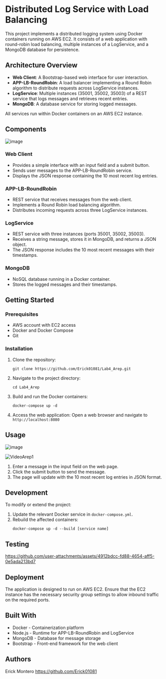 # Distributed Log Service with Load Balancing

This project implements a distributed logging system using Docker containers running on AWS EC2. It consists of a web application with round-robin load balancing, multiple instances of a LogService, and a MongoDB database for persistence.

## Architecture Overview

- **Web Client**: A Bootstrap-based web interface for user interaction.
- **APP-LB-RoundRobin**: A load balancer implementing a Round Robin algorithm to distribute requests across LogService instances.
- **LogService**: Multiple instances (35001, 35002, 35003) of a REST service that logs messages and retrieves recent entries.
- **MongoDB**: A database service for storing logged messages.

All services run within Docker containers on an AWS EC2 instance.

## Components

![image](https://github.com/user-attachments/assets/26e956d7-3ded-47fb-a458-43333e782514)


### Web Client

- Provides a simple interface with an input field and a submit button.
- Sends user messages to the APP-LB-RoundRobin service.
- Displays the JSON response containing the 10 most recent log entries.

### APP-LB-RoundRobin

- REST service that receives messages from the web client.
- Implements a Round Robin load balancing algorithm.
- Distributes incoming requests across three LogService instances.

### LogService

- REST service with three instances (ports 35001, 35002, 35003).
- Receives a string message, stores it in MongoDB, and returns a JSON object.
- The JSON response includes the 10 most recent messages with their timestamps.

### MongoDB

- NoSQL database running in a Docker container.
- Stores the logged messages and their timestamps.

## Getting Started

### Prerequisites

- AWS account with EC2 access
- Docker and Docker Compose
- Git

### Installation

1. Clone the repository:
   ```
   git clone https://github.com/Erick01081/Lab4_Arep.git
   ```

2. Navigate to the project directory:
   ```
   cd Lab4_Arep
   ```

3. Build and run the Docker containers:
   ```
   docker-compose up -d
   ```

4. Access the web application:
   Open a web browser and navigate to `http://localhost:8080`

## Usage

![image](https://github.com/user-attachments/assets/cb88268c-2476-4b84-a0d7-3256380c3aaa)

![VideoArep1](https://github.com/user-attachments/assets/40ca54b7-96da-40fe-a4cf-1b8652993d29)



1. Enter a message in the input field on the web page.
2. Click the submit button to send the message.
3. The page will update with the 10 most recent log entries in JSON format.

## Development

To modify or extend the project:

1. Update the relevant Docker service in `docker-compose.yml`.
2. Rebuild the affected containers:
   ```
   docker-compose up -d --build [service name]
   ```

## Testing

https://github.com/user-attachments/assets/4912bdcc-fd88-4654-aff5-0e5ada213bd7

## Deployment

The application is designed to run on AWS EC2. Ensure that the EC2 instance has the necessary security group settings to allow inbound traffic on the required ports.

## Built With

- Docker - Containerization platform
- Node.js - Runtime for APP-LB-RoundRobin and LogService
- MongoDB - Database for message storage
- Bootstrap - Front-end framework for the web client


## Authors

Erick Montero https://github.com/Erick01081




